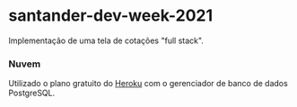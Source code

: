 # santander-dev-week-2021
Implementação de uma tela de cotações "full stack".

### Nuvem
Utilizado o plano gratuito do [Heroku](https://www.heroku.com) com o gerenciador de banco de dados PostgreSQL.
